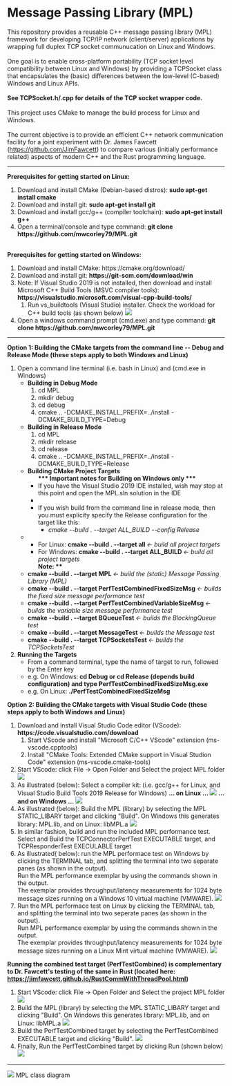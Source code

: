 # Message Passing Library (MPL) 
This repository provides a reusable C++ message passing library (MPL) framework for developing TCP/IP network (client/server) applications by wrapping full duplex TCP socket communucation on Linux and Windows. <br> <br>
One goal is to enable cross-platform portability (TCP socket level compatibility between Linux and Windows) by providing a TCPSocket class that encapsulates the (basic) differences between the low-level (C-based) Windows and Linux APIs. <br> <br>
<b> See TCPSocket.h/.cpp for details of the TCP socket wrapper code. </b> <br><br>
This project uses CMake to manage the build process for Linux and Windows.  <br> <br>
The current objective is to provide an efficient C++ network communication facility for a joint experiment with Dr. James Fawcett (https://github.com/JimFawcett) to compare various (initially performance related) aspects of modern C++ and the Rust programming language. <hr>
<b>Prerequisites for getting started on Linux:</b>
<ol>
  <li> Download and install CMake (Debian-based distros): <b> sudo apt-get install cmake </b> </li>
  <li> Download and install git:   <b> sudo apt-get install git </b> </li>
  <li> Download and install gcc/g++ (compiler toolchain): <b> sudo apt-get install g++ </b> </li>
  <li> Open a terminal/console and type command: <b> git clone https://github.com/mwcorley79/MPL.git </b> </li>
</ol>
<br>
<b>Prerequisites for getting started on Windows:</b>
<ol>
  <li> Download and install CMake: https://cmake.org/download/</b> </li>
  <li> Download and install git:   <b> https://git-scm.com/download/win </b> </li>
  <li> Note: If Visual Studio 2019 is not installed, then download and install Microsoft C++ Build Tools  (MSVC compiler tools): <b> https://visualstudio.microsoft.com/visual-cpp-build-tools/ </b> 
     <ol>
       <li> Run vs_buildtools (Visual Studio) installer. Check the workload for C++ build tools (as shown below) 
           <img src="./png/build-tools.PNG"/>  
       </li>
     </ol>
  </li>  
  <li>Open a windows command prompt (cmd.exe) and type command: <b> git clone https://github.com/mwcorley79/MPL.git </b> </li>
</ol>

<hr>

<b>Option 1: Building the CMake targets from the command line -- Debug and Release Mode  (these steps apply to both Windows and Linux) </b>
<ol> 
  <li> Open a command line terminal (i.e. bash in Linux) and (cmd.exe in Windows)
    <ul>
      <li> 
        <b> Building in Debug Mode </b> 
        <ol>
           <li> cd MPL </l>
           <li> mkdir debug </li>
           <li> cd debug </li>
           <li> cmake .. -DCMAKE_INSTALL_PREFIX=../install -DCMAKE_BUILD_TYPE=Debug </li>  
        </ol>
      </li>
      <li>
        <b> Building in Release Mode </b> 
        <ol>
           <li> cd MPL </l>
           <li> mkdir release </li>
           <li> cd release </li>
           <li> cmake .. -DCMAKE_INSTALL_PREFIX=../install -DCMAKE_BUILD_TYPE=Release </li>  
        </ol>  
     </li>
   </li>
   
   <li> 
     <b> Building CMake Project Targets </b>
       <ul>
         <b> *** Important notes for Building on Windows only *** </b>
         <li> If you have the Visual Studio 2019 IDE installed, wish may stop at this point and open the MPL.sln solution in the IDE <li>
         <li> If you wish build from the command line in release mode, then you must explicity specify the Release configuration for the target like this: 
            <ul> <li> <em> cmake --build . --target  ALL_BUILD --config Release </em> </ul> </li>  
         </li>
       </ul>
          <li> 
            <ul>
              <li> For Linux: <b> cmake --build . --target all </b> <em> <- build all project targets </em> </li>
              <li> For Windows: <b> cmake --build . --target  ALL_BUILD </b> <em> <- build all project targets </em> 
                  <br> <b> Note: ** </b>
                </li>
            </ul>
          </li> 
          <li> <b> cmake --build . --target MPL </b> <em> <- build the (static) Message Passing Library (MPL) </em> </li>
          <li> <b> cmake --build . --target PerfTestCombinedFixedSizeMsg </b> <em> <- builds the fixed size message performance test </em> </li>
          <li> <b> cmake --build . --target PerfTestCombinedVariableSizeMsg </b> <em> <- builds the variable size message performance test </em> </li>    
          <li> <b> cmake --build . --target BQueueTest  </b> <em> <- builds the BlockingQueue test </em> </li>
          <li> <b> cmake --build . --target MessageTest </b> <em> <-  builds the Message test </em> </li>
          <li> <b> cmake --build . --target TCPSocketsTest </b> <em> <- builds the TCPSocketsTest </em> </li>
        </ul>
    </li>
    <li> 
     <b> Running the Targets </b>
        <ul>
          <li> From a command terminal, type the name of target to run, followed by the Enter key </li>
          <li> e.g. On Windows:<b> cd Debug or cd Release (depends build configuration) and type PerfTestCombinedFixedSizeMsg.exe </b> </li>
          <li> e.g. On Linux: <b> ./PerfTestCombinedFixedSizeMsg </b> </li>
        </ul>
    </li>
 </ol>  
    

<b> Option 2: Building the CMake targets with Visual Studio Code (these steps apply to both Windows and Linux) </b>
<ol> 
  <li> Download and install Visual Studio Code editor (VScode): <b> https://code.visualstudio.com/download </b>
     <ol>
       <li> Start VScode and install "Microsoft C/C++ VScode" extension (ms-vscode.cpptools) </li>
       <li> Install "CMake Tools: Extended CMake support in Visual Studion Code" extension (ms-vscode.cmake-tools) </li>
     </ol> 
  </li>
  <li> Start VScode: click File -> Open Folder and Select the project MPL folder
    <img src="./png/open_project.PNG"/>  
  </li>
  <li> As illustrated (below): Select a compiler kit: (i.e. gcc/g++ for Linux, and Visual Studio Build Tools 2019 Release for Windows)  
     <b> ... on Linux ... </b>
    <img src="./png/no-kit2.PNG"/>  
    <b> ... and on Windows ... </b>
    <img src="./png/vscode-windows-kit.PNG"/>  
  </li>
   <li> As illustrated (below): Build the MPL (library) by selecting the MPL STATIC_LIBARY target and clicking "Build".
        On Windows this generates library: MPL.lib, and on Linux: libMPL.a
    <img src="./png/build-MPL-target.png"/>  
  </li> 
  <li> In similar fashion, build and run the included MPL performance test. Select and Build the TCPConnectorPerfTest EXECUTABLE target, and TCPResponderTest EXECULABLE target </li>
  <li>  As illustrated( below): run the MPL performace test on Windows by clicking the TERMINAL tab, and splitting the terminal into two   
        separate panes (as shown in the output). <br> Run the MPL performance exemplar by using the commands shown in the output. <br>
        The exemplar provides throughput/latency measurements for 1024 byte message sizes running on a Windows 10 virtual machine (VMWARE). 
   <img src="./png/perf_test_windows.PNG"/> 
  </li>
   <li> Run the MPL performace test on Linux by clicking the TERMINAL tab, and splitting the terminal into two   
        seperate panes (as shown in the output). <br> Run MPL performance exemplar by using the commands shown in the output. <br>
        The exemplar provides throughput/latency measurements for 1024 byte message sizes running on a Linux Mint virtual machine (VMWARE). 
   <img src="./png/perf_test_linux.PNG"/> 
  </li>
</ol>
 
 <b> Running the combined test target (PerfTestCombined) is complementary to Dr. Fawcett's testing of the same in Rust (located here: https://jimfawcett.github.io/RustCommWithThreadPool.html) </b>
<ol>
  <li> Start VScode: click File -> Open Folder and Select the project MPL folder
       <img src="./png/perf_test_combined0.PNG"/>  
  </li>
  <li> Build the MPL (library) by selecting the MPL STATIC_LIBARY target and clicking "Build".
       On Windows this generates library: MPL.lib, and on Linux: libMPL.a
       <img src="./png/perf_test_combined.PNG"/>  
  </li> 
  <li> Build the PerfTestCombined target by selecting the PerfTestCombined EXECUTABLE target and clicking "Build".
       <img src="./png/perf_test_combined2.PNG"/>  
  </li> 
  <li> Finally, Run the PerfTestCombined target by clicking Run (shown below) 
       <img src="./png/perf_test_combined3.PNG"/>  
  </li> 
</ol>



 <hr>
   <img src="./png/MPL.jpg"/> 
   MPL class diagram
  
